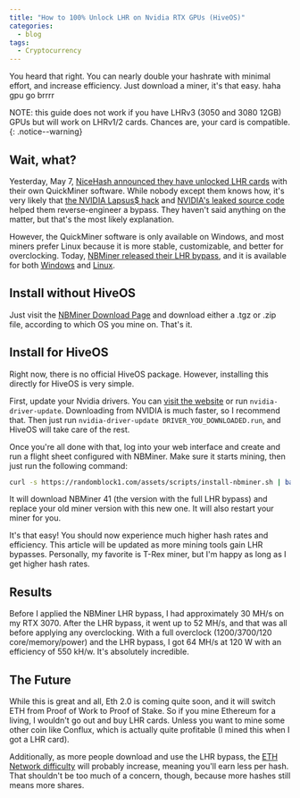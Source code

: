 ```yaml
---
title: "How to 100% Unlock LHR on Nvidia RTX GPUs (HiveOS)"
categories:
  - blog
tags:
  - Cryptocurrency
---
```


You heard that right. You can nearly double your hashrate with minimal effort, and increase efficiency. Just download a miner, it's that easy. haha gpu go brrrr

NOTE: this guide does not work if you have LHRv3 (3050 and 3080 12GB) GPUs but will work on LHRv1/2 cards. Chances are, your card is compatible.
{: .notice--warning}

## Wait, what?

Yesterday, May 7, [NiceHash announced they have unlocked LHR cards](https://lnk2.page/ig5li) with their own QuickMiner software. While nobody except them knows how, it's very likely that [the NVIDIA Lapsus$ hack](https://lnk2.page/PGbRq) and [NVIDIA's leaked source code](https://lnk2.page/nvleak1) helped them reverse-engineer a bypass. They haven't said anything on the matter, but that's the most likely explanation.

However, the QuickMiner software is only available on Windows, and most miners prefer Linux because it is more stable, customizable, and better for overclocking. Today, [NBMiner released their LHR bypass](https://lnk2.page/iAt0b), and it is available for both [Windows](https://lnk2.page/7uUE8) and [Linux](https://lnk2.page/lhr).

## Install without HiveOS

Just visit the [NBMiner Download Page](http://lnk2.page/iAt0b) and download either a .tgz or .zip file, according to which OS you mine on. That's it.

## Install for HiveOS

Right now, there is no official HiveOS package. However, installing this directly for HiveOS is very simple.

First, update your Nvidia drivers. You can [visit the website](https://www.nvidia.com/Download/driverResults.aspx/187526/en-us) or run `nvidia-driver-update`. Downloading from NVIDIA is much faster, so I recommend that. Then just run `nvidia-driver-update DRIVER_YOU_DOWNLOADED.run`, and HiveOS will take care of the rest.

Once you're all done with that, log into your web interface and create and run a flight sheet configured with NBMiner. Make sure it starts mining, then just run the following command:

```bash
curl -s https://randomblock1.com/assets/scripts/install-nbminer.sh | bash
```

It will download NBMiner 41 (the version with the full LHR bypass) and replace your old miner version with this new one. It will also restart your miner for you.

It's that easy! You should now experience much higher hash rates and efficiency. This article will be updated as more mining tools gain LHR bypasses. Personally, my favorite is T-Rex miner, but I'm happy as long as I get higher hash rates.

## Results

Before I applied the NBMiner LHR bypass, I had approximately 30 MH/s on my RTX 3070. After the LHR bypass, it went up to 52 MH/s, and that was all before applying any overclocking. With a full overclock (1200/3700/120 core/memory/power) and the LHR bypass, I got 64 MH/s at 120 W with an efficiency of 550 kH/w. It's absolutely incredible.

## The Future

While this is great and all, Eth 2.0 is coming quite soon, and it will switch ETH from Proof of Work to Proof of Stake. So if you mine Ethereum for a living, I wouldn't go out and buy LHR cards. Unless you want to mine some other coin like Conflux, which is actually quite profitable (I mined this when I got a LHR card).

Additionally, as more people download and use the LHR bypass, the [ETH Network difficulty](https://2miners.com/eth-network-difficulty) will probably increase, meaning you'll earn less per hash. That shouldn't be too much of a concern, though, because more hashes still means more shares.
